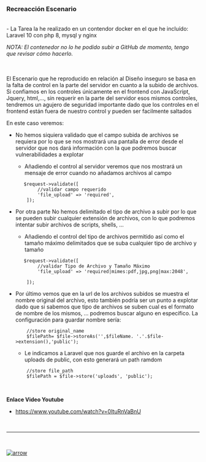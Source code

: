 <br>   
  

### Recreacción Escenario 

<br>
- La Tarea la he realizado en un contendor docker en el que he incluído: Laravel 10 con php 8, mysql y nginx  

_NOTA: El contenedor no lo he podido subir a GitHub de momento, tengo que revisar cómo hacerlo._

<br>

<br>
El Escenario que he reproducido en relación al Diseño inseguro se basa en la falta de control en la parte del servidor en cuanto a la subido de archivos.  
Si confiamos en los controles únicamente en el frontend con JavaScript, Jquery, html,..., sin requerir en la parte del servidor esos mismos controles, tendremos un agujero de seguridad importante dado que los controles en el frontend están fuera de nuestro control y pueden ser facilmente saltados
<br> 

En este caso veremos:   
-   No hemos siquiera validado que el campo subida de archivos se requiera por lo que se nos mostrará una pantalla de error desde el servidor que nos dará información con la que podremos buscar vulnerabilidades a explotar   
    - Añadiendo el control al servidor veremos que nos mostrará un mensaje de error cuando no añadamos archivos al campo   
    
    ```
       $request->validate([
            //validar campo requerido
            'file_upload' => 'required',
        ]);   
    ``````

- Por otra parte No hemos delimitado el tipo de archivo a subir por lo que se pueden subir cualquier extensión de archivos, con lo que podremos intentar subir archivos de scripts, shells, ...

     - Añadiendo el control del tipo de archivos permitido así como el tamaño máximo delimitados que se suba cualquier tipo de archivo y tamaño 
    
    ```
       $request->validate([
            //validar Tipo de Archivo y Tamaño Máximo
            'file_upload' => 'required|mimes:pdf,jpg,png|max:2048',
               
        ]);     
    ``````

- Por último vemos que en la url de los archivos subidos se muestra el nombre original del archivo, esto también podría ser un punto a explotar dado que si sabemos que tipo de archivos se suben cual es el formato de nombre de los mismos, ... podremos buscar alguno en específico. 
La configuración para guardar nombre sería:

    ```
        //store original_name
        $filePath= $file->storeAs('',$fileName. '.'.$file->extension(),'public');  
    ``````    
          
    - Le indicamos a Laravel que nos guarde el archivo en la carpeta uploads de public, con esto generará un path ramdom 

    ```
        //store file_path
        $filePath = $file->store('uploads', 'public');
    ```
<br>       


**Enlace Video Youtube** 
- https://www.youtube.com/watch?v=0ItuRnVaBnU

<br>



    






----
<br>  


[![arrow](/Documentos/Imágenes/ic_arrow_back_128_28226.png)](/README.md)